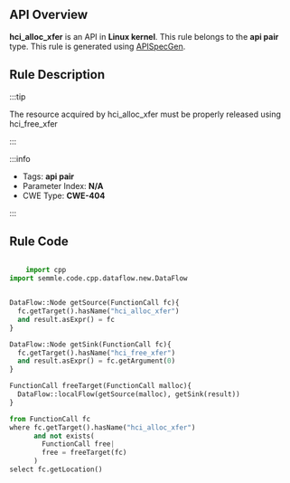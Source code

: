 ---
---


## API Overview
**hci_alloc_xfer** is an API in **Linux kernel**. This rule belongs to the **api pair** type. This rule is generated using [APISpecGen](../../tools/APISpecGen).
## Rule Description

:::tip

The resource acquired by hci_alloc_xfer must be properly released using hci_free_xfer

:::

:::info

- Tags: **api pair**
- Parameter Index: **N/A**
- CWE Type: **CWE-404**

:::

## Rule Code
```python

    import cpp
import semmle.code.cpp.dataflow.new.DataFlow


DataFlow::Node getSource(FunctionCall fc){
  fc.getTarget().hasName("hci_alloc_xfer")
  and result.asExpr() = fc
}

DataFlow::Node getSink(FunctionCall fc){
  fc.getTarget().hasName("hci_free_xfer")
  and result.asExpr() = fc.getArgument(0)
}

FunctionCall freeTarget(FunctionCall malloc){
  DataFlow::localFlow(getSource(malloc), getSink(result))
}

from FunctionCall fc
where fc.getTarget().hasName("hci_alloc_xfer")
      and not exists(
        FunctionCall free| 
        free = freeTarget(fc)
      )
select fc.getLocation()

    
```